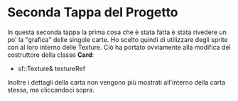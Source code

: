 # Seconda Tappa del Progetto

In questa seconda tappa la prima cosa che è stata fatta è stata rivedere un po' la "grafica" delle singole carte.
Ho scelto quindi di utilizzare degli sprite con al loro interno delle Texture. 
Ciò ha portato ovviamente alla modifica del costruttore della classe **Card**:
- sf::Texture& textureRef

Inoltre i dettagli della carta non vengono più mostrati all'interno della carta stessa, ma cliccandoci sopra. 

